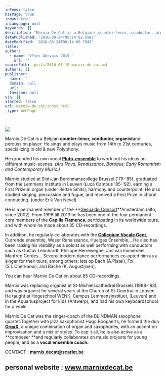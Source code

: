 ```yaml
---
inFeed: false
hasPage: true
inNav: true
inLanguage: null
keywords: []
description: "Marnix De Cat is a Belgian\_counter-tenor, conductor, organistand percussion player.\_He sings and plays music from 14th to 21st centuries, specializing in old & new Polyphony."
datePublished: '2016-08-24T08:14:02.658Z'
dateModified: '2016-08-24T08:14:00.704Z'
title: ''
author:
  - name: '©Yves Gervais 2015 '
    url: ''
sourcePath: _posts/2016-01-19-marnix-de-cat.md
authors: []
publisher:
  name: ''
  domain: null
  url: ''
  favicon: null
via: {}
starred: false
url: marnix-de-cat/index.html
_type: WebPage

---
```

![](https://s3-us-west-2.amazonaws.com/the-grid-img/p/116e71d18369a4664bf7e15514057133b8b8a87a.jpg)

Marnix De Cat is a Belgian **counter-tenor, conductor, organist**and percussion player. He sings and plays music from 14th to 21st centuries, specializing in old & new Polyphony.

He grounded his own vocal **[Pluto][0][-ensemble][1]** to work out his ideas on different music-scenes. _(Ars Nova, Renaissance, Baroque, Early Romantism and Contemporary Music.)_

Marnix studied at Sint-Jan Berchmanscollege Brussel ('79-'85), graduated from the Lemmens Institute in Leuven (Luca Campus '85-'92), earning a First Prize in organ (under Reitze Smits), harmony and counterpoint. He also studied singing, percussion and fugue, and received a First Prize in choral conducting. (under Erik Van Nevel)

He is a permanent member of the **[Gesualdo Consort][2]**Amsterdam (alto, since 2002). From 1996 till 2013 he has been one of the four permanent core members of the **Capilla Flamenca**, participating in its worldwide tours, and with whom he made about 35 CD-recordings.

In addition, he regularly collaborates with the **[Collegium Vocale Gent][3]**, Currende ensemble, Weser Renaissance, Huelgas Ensemble,.. He also has been raising his visibility as a soloist as well performing with conductors such as Gustav Leonhardt, Philippe Herreweghe, Jos van Immerseel, Manfred Cordes... Several modern dance performances co-opted him as a singer for their tours, among others: Iets op Bach (A.Platel), Foi (S.L.Cherkaoui), and Bâche (K. Augustijnen).

You can hear Marnix De Cat on about 85 CD-recordings.

Marnix was replacing organist at St-Michielscathedral Brussels (1988-'93), and was organist for several years at the Church of St-Geertrui in Leuven. He taught at Hogeschool WENK, Campus Lemmensinstituut, (Leuven) and in the Aquariusproject for kids (Antwerp), and had his own keyboardschool for a while.

Marnix De Cat was the singer-coach of the BL!NDMAN saxophone quartet.Together with jazz saxophonist Hugo Boogaerts, he formed the duo **[OrgaX][4]**, a unique combination of organ and saxophones, with an accent on improvisation and a mix of styles. To cap it all, he is also active as a **composer **and regularly collaborates on music projects for young people, and as a **vocal ensemble coach.**

CONTACT :  **marnix.decat@scarlet.be**

## personal website : [www.][5][marnixdecat][6][.be][5]

[0]: http://www.pluto-ensemble.eu/
[1]: https://app.thegrid.io/posts/7e95c9e1-b22a-407c-83f5-f527d2b1729d/thegrid.ai/pluto-ensemble/
[2]: http://www.gesualdoconsort.nl/
[3]: http://www.collegiumvocale.com/
[4]: http://www.orgax.be/
[5]: https://thegrid.ai/marnix-de-cat/
[6]: http://www.marnixdecat.be/